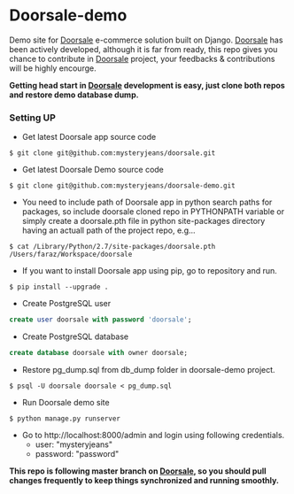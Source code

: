 Doorsale-demo
=============

Demo site for [Doorsale](http://github.com/mysteryjeans/doorsale) e-commerce solution built on Django. [Doorsale](http://github.com/mysteryjeans/doorsale) has been actively developed, although it is far from ready, this repo gives you chance to contribute in [Doorsale](http://github.com/mysteryjeans/doorsale) project, your feedbacks & contributions will be highly encourge.

**Getting head start in [Doorsale](http://github.com/mysteryjeans/doorsale) development is easy, just clone both repos and restore demo database dump.**

### Setting UP

* Get latest Doorsale app source code

```
$ git clone git@github.com:mysteryjeans/doorsale.git
```

* Get latest Doorsale Demo source code

```
$ git clone git@github.com:mysteryjeans/doorsale-demo.git
```

* You need to include path of Doorsale app in python search paths for packages, so include doorsale cloned repo in PYTHONPATH variable or simply create a doorsale.pth file in python site-packages directory having an actuall path of the project repo, e.g...

```
$ cat /Library/Python/2.7/site-packages/doorsale.pth 
/Users/faraz/Workspace/doorsale
```

* If you want to install Doorsale app using pip, go to repository and run.

```
$ pip install --upgrade .
```

* Create PostgreSQL user

```sql
create user doorsale with password 'doorsale';
```

* Create PostgreSQL database

```sql
create database doorsale with owner doorsale;
```
 
* Restore pg_dump.sql from db_dump folder in doorsale-demo project.

```
$ psql -U doorsale doorsale < pg_dump.sql
```

* Run Doorsale demo site

```
$ python manage.py runserver
```

* Go to http://localhost:8000/admin and login using following credentials.
  - user: "mysteryjeans"
  - password: "password"


**This repo is following master branch on [Doorsale](http://github.com/mysteryjeans/doorsale), so you should pull changes frequently to keep things synchronized and running smoothly.**
